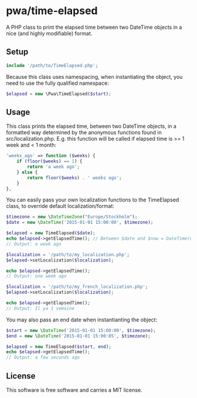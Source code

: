 pwa/time-elapsed
=========

A PHP class to print the elapsed time between two DateTime objects in a nice (and highly modifiable) format.

Setup
-----

```php
include '/path/to/TimeElapsed.php';
```

Because this class uses namespacing, when instantiating the object, you need to use the fully qualified namespace:

```php
$elapsed = new \Pwa\TimeElapsed($start);
```

Usage
-----
This class prints the elapsed time, between two DateTime objects, in a formatted way determined by the anonymous functions found in src/localization.php.
E.g. this function will be called if elapsed time is >= 1 week and < 1 month:
```php
'weeks_ago'	=> function ($weeks) {
	if (floor($weeks) == 1) {
		return 'a week ago';
	} else {
		return floor($weeks) . ' weeks ago';
	}
},
```
You can easily pass your own localization functions to the TimeElapsed class, to override default localization/format:
```php
$timezone = new \DateTimeZone("Europe/Stockholm");
$date = new \DateTime('2015-01-01 15:00:00', $timezone);

$elapsed = new TimeElapsed($date);
echo $elapsed->getElapsedTime(); // Between $date and $now = DateTime(null, $timezone);
// Output: a week ago

$localization = '/path/to/my_localization.php';
$elapsed->setLocalization($localization);

echo $elapsed->getElapsedTime();
// Output: one week ago

$localization = '/path/to/my_french_localization.php';
$elapsed->setLocalization($localization);

echo $elapsed->getElapsedTime();
// Output: Il ya 1 semaine
```
You may also pass an end date when instantianting the object:
```php
$start = new \DateTime('2015-01-01 15:00:00', $timezone);
$end = new \DateTime('2015-01-01 15:00:05', $timezone);

$elapsed = new TimeElapsed($start, end);
echo $elapsed->getElapsedTime();
// Output: a few seconds ago
```


License
------------------

This software is free software and carries a MIT license.
